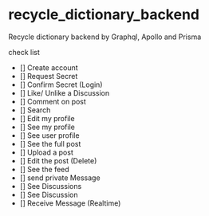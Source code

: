 # recycle_dictionary_backend
Recycle dictionary backend by Graphql, Apollo and Prisma

check list

- [] Create account
- [] Request Secret
- [] Confirm Secret (Login)
- [] Like/ Unlike a Discussion
- [] Comment on post
- [] Search 
- [] Edit my profile
- [] See my profile
- [] See user profile
- [] See the full post
- [] Upload a post
- [] Edit the post (Delete)
- [] See the feed
- [] send private Message
- [] See Discussions
- [] See Discussion
- [] Receive Message (Realtime)